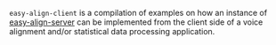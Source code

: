 
`easy-align-client` is a compilation of examples on how an instance of [easy-align-server](https://github.com/mlndz28/easy-align-server) can be implemented from the client side of a voice alignment and/or statistical data processing application.